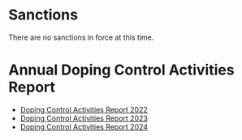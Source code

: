 # **Sanctions**

There are no sanctions in force at this time.

# **Annual Doping Control Activities Report**

- [Doping Control Activities Report 2022](https://wfdf.sport/wp-content/uploads/2025/09/WFDF-2022-ADR.pdf)
- [Doping Control Activities Report 2023](https://wfdf.sport/wp-content/uploads/2025/09/WFDF-2023-ADR-v1.0.pdf)
- [Doping Control Activities Report 2024](https://wfdf.sport/wp-content/uploads/2025/09/WFDF-2024-ADR.pdf)